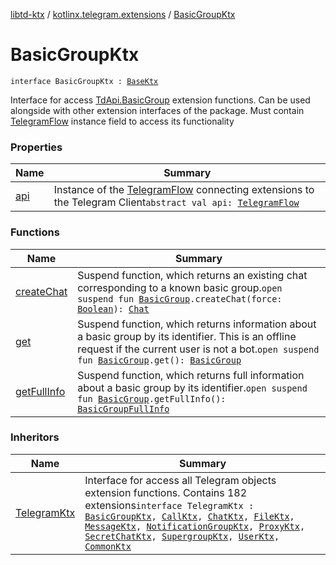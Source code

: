 [libtd-ktx](../../index.md) / [kotlinx.telegram.extensions](../index.md) / [BasicGroupKtx](./index.md)

# BasicGroupKtx

`interface BasicGroupKtx : `[`BaseKtx`](../-base-ktx/index.md)

Interface for access [TdApi.BasicGroup](https://tdlibx.github.io/td/docs/org/drinkless/td/libcore/telegram/TdApi.BasicGroup.html) extension functions. Can be used alongside with other
extension interfaces of the package. Must contain [TelegramFlow](../../kotlinx.telegram.core/-telegram-flow/index.md) instance field to access its
functionality

### Properties

| Name | Summary |
|---|---|
| [api](api.md) | Instance of the [TelegramFlow](../../kotlinx.telegram.core/-telegram-flow/index.md) connecting extensions to the Telegram Client`abstract val api: `[`TelegramFlow`](../../kotlinx.telegram.core/-telegram-flow/index.md) |

### Functions

| Name | Summary |
|---|---|
| [createChat](create-chat.md) | Suspend function, which returns an existing chat corresponding to a known basic group.`open suspend fun `[`BasicGroup`](https://tdlibx.github.io/td/docs/org/drinkless/td/libcore/telegram/TdApi.BasicGroup.html)`.createChat(force: `[`Boolean`](https://kotlinlang.org/api/latest/jvm/stdlib/kotlin/-boolean/index.html)`): `[`Chat`](https://tdlibx.github.io/td/docs/org/drinkless/td/libcore/telegram/TdApi.Chat.html) |
| [get](get.md) | Suspend function, which returns information about a basic group by its identifier. This is an offline request if the current user is not a bot.`open suspend fun `[`BasicGroup`](https://tdlibx.github.io/td/docs/org/drinkless/td/libcore/telegram/TdApi.BasicGroup.html)`.get(): `[`BasicGroup`](https://tdlibx.github.io/td/docs/org/drinkless/td/libcore/telegram/TdApi.BasicGroup.html) |
| [getFullInfo](get-full-info.md) | Suspend function, which returns full information about a basic group by its identifier.`open suspend fun `[`BasicGroup`](https://tdlibx.github.io/td/docs/org/drinkless/td/libcore/telegram/TdApi.BasicGroup.html)`.getFullInfo(): `[`BasicGroupFullInfo`](https://tdlibx.github.io/td/docs/org/drinkless/td/libcore/telegram/TdApi.BasicGroupFullInfo.html) |

### Inheritors

| Name | Summary |
|---|---|
| [TelegramKtx](../-telegram-ktx/index.md) | Interface for access all Telegram objects extension functions. Contains 182 extensions`interface TelegramKtx : `[`BasicGroupKtx`](./index.md)`, `[`CallKtx`](../-call-ktx/index.md)`, `[`ChatKtx`](../-chat-ktx/index.md)`, `[`FileKtx`](../-file-ktx/index.md)`, `[`MessageKtx`](../-message-ktx/index.md)`, `[`NotificationGroupKtx`](../-notification-group-ktx/index.md)`, `[`ProxyKtx`](../-proxy-ktx/index.md)`, `[`SecretChatKtx`](../-secret-chat-ktx/index.md)`, `[`SupergroupKtx`](../-supergroup-ktx/index.md)`, `[`UserKtx`](../-user-ktx/index.md)`, `[`CommonKtx`](../-common-ktx/index.md) |
